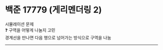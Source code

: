 # 백준 17779 (게리멘더링 2)  
시뮬레이션 문제  
:question: 구역을 어떻게 나눌지 고민  
경계선을 만나면 다음 행으로 넘어가는 방식으로 구역을 나눔<br>  

---  
